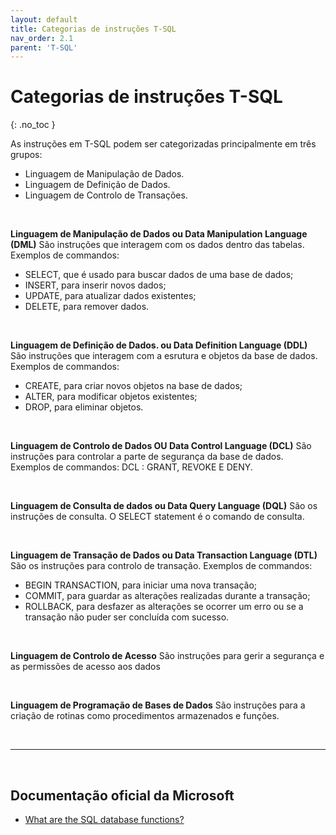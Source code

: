 ```yaml
---
layout: default
title: Categorias de instruções T-SQL
nav_order: 2.1
parent: 'T-SQL'
---
```



# Categorias de instruções T-SQL
{: .no_toc }

As instruções em T-SQL podem ser categorizadas principalmente em três grupos: 
* Linguagem de Manipulação de Dados.
* Linguagem de Definição de Dados.
* Linguagem de Controlo de Transações.

<br>

**Linguagem de Manipulação de Dados ou Data Manipulation Language (DML)**
São instruções que interagem com os dados dentro das tabelas.
Exemplos de commandos:
* SELECT, que é usado para buscar dados de uma base de dados; 
* INSERT, para inserir novos dados; 
* UPDATE, para atualizar dados existentes;
* DELETE, para remover dados.

<br>

**Linguagem de Definição de Dados. ou Data Definition Language (DDL)**
São instruções que interagem com a esrutura e objetos da base de dados.
Exemplos de commandos:
* CREATE, para criar novos objetos na base de dados; 
* ALTER, para modificar objetos existentes; 
* DROP, para eliminar objetos.

<br>

**Linguagem de Controlo de Dados OU Data Control Language (DCL)**
São instruções para controlar a parte de segurança da base de dados.
Exemplos de commandos: DCL : GRANT, REVOKE E DENY.

<br>

**Linguagem de Consulta de dados ou Data Query Language (DQL)**
São os instruções de consulta. O SELECT statement é o comando de consulta.

<br>

**Linguagem de Transação de Dados ou Data Transaction Language (DTL)**
São os instruções  para controlo de transação.
Exemplos de commandos:
* BEGIN TRANSACTION, para iniciar uma nova transação;
* COMMIT, para guardar as alterações realizadas durante a transação; 
* ROLLBACK, para desfazer as alterações se ocorrer um erro ou se a transação não puder ser concluída com sucesso.

<br>

**Linguagem de Controlo de Acesso**
São instruções para gerir a segurança e as permissões de acesso aos dados

<br>

**Linguagem de Programação de Bases de Dados**
São instruções para a criação de rotinas como procedimentos armazenados e funções.

<br>

---

<br>

##  Documentação oficial da Microsoft

- [What are the SQL database functions?](https://learn.microsoft.com/en-us/sql/t-sql/functions/functions)


